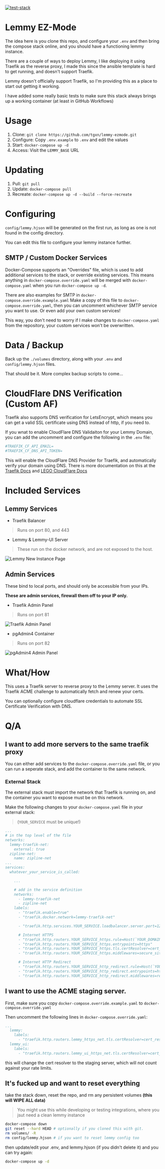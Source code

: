 [![test-stack](https://github.com/tgxn/lemmy-ezmode/actions/workflows/test.yaml/badge.svg)](https://github.com/tgxn/lemmy-ezmode/actions/workflows/test.yaml)

# Lemmy EZ-Mode

The idea here is you clone this repo, and configure your `.env` and then bring the compose stack online, and you should have a functioning lemmy instance.

There are a couple of ways to deploy Lemmy, I like deploying it using Traefik as the reverse proxy, I made this since the ansible template is hard to get running, and doesn't support Traefik.

Lemmy doesn't officially support Traefik, so I'm providing this as a place to start out getting it working.

I have added some really basic tests to make sure this stack always brings up a working container (at least in GitHub Workflows)

# Usage

1. Clone: `git clone https://github.com/tgxn/lemmy-ezmode.git`
2. Configure: Copy `.env.example` to `.env` and edit the values
3. Start: `docker-compose up -d`
4. Access: Visit the `LEMMY_BASE` URL

# Updating

1. Pull: `git pull`
2. Update: `docker-compose pull`
3. Recreate: `docker-compose up -d --build --force-recreate`

# Configuring

`config/lemmy.hjson` will be generated on the first run, as long as one is not found in the config directory.

You can edit this file to configure your lemmy instance further.

## SMTP / Custom Docker Services

Docker-Compose supports an "Overrides" file, which is used to add additional services to the stack, or override existing services. This means anything in `docker-compose.override.yaml` will be merged with `docker-compose.yaml` when you run `docker-compose up -d`.

There are also examples for SMTP in `docker-compose.override.example.yaml`
Make a copy of this file to `docker-compose.override.yaml`, then you can uncomment whichever SMTP service you want to use. Or even add your own custom services!

This way, you don't need to worry if I make changes to `docker-compose.yaml` from the repository, your custom services won't be overwritten.

# Data / Backup

Back up the `./volumes` directory, along with your `.env` and `config/lemmy.hjson` files.

That should be it. More complex backup scripts to come...

# CloudFlare DNS Verification (Custom AF)

Traefik also supports DNS verification for LetsEncrypt, which means you can get a valid SSL certificate using DNS instead of http, if you need to.

If you wnat to enable CloudFlare DNS Validaiton for your Lemmy Domain, you can add the uncomment and configure the following in the `.env` file:
```sh
#TRAEFIK_CF_API_EMAIL=
#TRAEFIK_CF_DNS_API_TOKEN=
```

This will enable the CloudFlare DNS Provider for Traefik, and automatically verify your domain using DNS.
There is more documentation on this at the [Traefik Docs](https://doc.traefik.io/traefik/https/acme/#dnschallenge) and [LEGO CloudFlare Docs](https://go-acme.github.io/lego/dns/cloudflare/)


# Included Services

## Lemmy Services

- Traefik Balancer
 > Runs on port 80, and 443

- Lemmy & Lemmy-UI Server
 > These run on the docker network, and are not exposed to the host.

 ![Lemmy New Instance Page](./docs/images/lemmy-setup.png)

## Admin Services
These bind to local ports, and should only be accessible from your IPs.

**These are admin services, firewall them off to your IP only.**

- Traefik Admin Panel
 > Runs on port 81

![Traefik Admin Panel](./docs/images/traefik-panel.png)

- pgAdmin4 Container
 > Runs on port 82

![pgAdmin4 Admin Panel](./docs/images/pgadmin-panel.png)

# What/How

This uses a Traefik server to reverse proxy to the Lemmy server.
It uses the Traefik ACME challenge to automatically fetch and renew your certs.

You can optionally configure cloudflare credentials to automate SSL Certificate Verification with DNS.


# Q/A

## I want to add more servers to the same traefik proxy

You can either add services to the `docker-compose.override.yaml` file, or you can run a seperate stack, and add the container to the same network.

### External Stack

The external stack must import the network that Traefik is running on, and the container you want to expose must be on this network.

Make the following changes to your `docker-compose.yaml` file in your external stack:

 > (`YOUR_SERVICE` must be unique!)

```yaml
...
# in the top level of the file
networks:
  lemmy-traefik-net:
    external: true
  zipline-net:
    name: zipline-net
...
services:
  whatever_your_service_is_called:

    ...

    # add in the service definition
    networks:
      - lemmy-traefik-net
      - zipline-net
    labels:
      - "traefik.enable=true"
      - "traefik.docker.network=lemmy-traefik-net"

      - "traefik.http.services.YOUR_SERVICE.loadbalancer.server.port=1234" # put the port that you want published here

      # Internet HTTPS
      - "traefik.http.routers.YOUR_SERVICE_https.rule=Host(`YOUR_DOMAIN`)" # change your sub/domain name
      - "traefik.http.routers.YOUR_SERVICE_https.entrypoints=https"
      - "traefik.http.routers.YOUR_SERVICE_https.tls.certResolver=cert_resolver" # you can set this to `cert_resolver_staging` if you want to use the staging server
      - "traefik.http.routers.YOUR_SERVICE_https.middlewares=secure_site@file,rate_limits@file" # you can remove rate limits here if you want

      # Internet HTTP Redirect
      - "traefik.http.routers.YOUR_SERVICE_http_redirect.rule=Host(`YOUR_DOMAIN`)" # change your sub/domain name
      - "traefik.http.routers.YOUR_SERVICE_http_redirect.entrypoints=http"
      - "traefik.http.routers.YOUR_SERVICE_http_redirect.middlewares=redirect_https@file"
```

## I want to use the ACME staging server.

First, make sure you copy `docker-compose.override.example.yaml` to `docker-compose.override.yaml`

Then uncomment the following lines in `docker-compose.override.yaml`:

```yaml
...
  lemmy:
    labels:
      - "traefik.http.routers.lemmy_https_net.tls.certResolver=cert_resolver_staging"
  lemmy_ui:
    labels:
      - "traefik.http.routers.lemmy_ui_https_net.tls.certResolver=cert_resolver_staging"
```

this will change the cert resolver to the staging server, which will not count against your rate limits.



## It's fucked up and want to reset everything

take the stack down, reset the repo, and rm any persistent volumes **(this will WIPE ALL data)**

 > You might use this while developing or testing integrations, where you jsut need a clean lemmy instance

```sh
docker-compose down
git reset --hard HEAD # optionally if you cloned this with git.
rm volumes/ -R
rm config/lemmy.hjson # if you want to reset lemmy config too
```

then update/edit your .env, and lemmy.hjson (if you didn't delete it) and you can try again:

```sh
docker-compose up -d
```